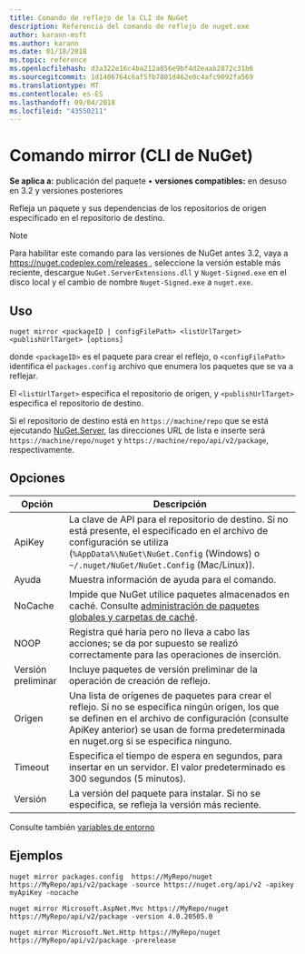 ```yaml
---
title: Comando de reflejo de la CLI de NuGet
description: Referencia del comando de reflejo de nuget.exe
author: karann-msft
ms.author: karann
ms.date: 01/18/2018
ms.topic: reference
ms.openlocfilehash: d3a322e16c4ba212a856e9bf4d2eaab2872c31b6
ms.sourcegitcommit: 1d1406764c6af5fb7801d462e0c4afc9092fa569
ms.translationtype: MT
ms.contentlocale: es-ES
ms.lasthandoff: 09/04/2018
ms.locfileid: "43550211"
---
```

# <a name="mirror-command-nuget-cli"></a>Comando mirror (CLI de NuGet)

**Se aplica a:** publicación del paquete &bullet; **versiones compatibles:** en desuso en 3.2 y versiones posteriores

Refleja un paquete y sus dependencias de los repositorios de origen especificado en el repositorio de destino.

> [!NOTE]
> Para habilitar este comando para las versiones de NuGet antes 3.2, vaya a [ https://nuget.codeplex.com/releases ](https://nuget.codeplex.com/releases), seleccione la versión estable más reciente, descargue `NuGet.ServerExtensions.dll` y `Nuget-Signed.exe` en el disco local y el cambio de nombre `Nuget-Signed.exe` a `nuget.exe`.

## <a name="usage"></a>Uso

```cli
nuget mirror <packageID | configFilePath> <listUrlTarget> <publishUrlTarget> [options]
```

donde `<packageID>` es el paquete para crear el reflejo, o `<configFilePath>` identifica el `packages.config` archivo que enumera los paquetes que se va a reflejar.

El `<listUrlTarget>` especifica el repositorio de origen, y `<publishUrlTarget>` especifica el repositorio de destino.

Si el repositorio de destino está en `https://machine/repo` que se está ejecutando [NuGet.Server](../hosting-packages/nuget-server.md), las direcciones URL de lista e inserte será `https://machine/repo/nuget` y `https://machine/repo/api/v2/package`, respectivamente.

## <a name="options"></a>Opciones

| Opción | Descripción |
| --- | --- |
| ApiKey | La clave de API para el repositorio de destino. Si no está presente, el especificado en el archivo de configuración se utiliza (`%AppData%\NuGet\NuGet.Config` (Windows) o `~/.nuget/NuGet/NuGet.Config` (Mac/Linux)). |
| Ayuda | Muestra información de ayuda para el comando. |
| NoCache | Impide que NuGet utilice paquetes almacenados en caché. Consulte [administración de paquetes globales y carpetas de caché](../consume-packages/managing-the-global-packages-and-cache-folders.md). |
| NOOP | Registra qué haría pero no lleva a cabo las acciones; se da por supuesto se realizó correctamente para las operaciones de inserción. |
| Versión preliminar | Incluye paquetes de versión preliminar de la operación de creación de reflejo. |
| Origen | Una lista de orígenes de paquetes para crear el reflejo. Si no se especifica ningún origen, los que se definen en el archivo de configuración (consulte ApiKey anterior) se usan de forma predeterminada en nuget.org si se especifica ninguno. |
| Timeout | Especifica el tiempo de espera en segundos, para insertar en un servidor. El valor predeterminado es 300 segundos (5 minutos). |
| Versión | La versión del paquete para instalar. Si no se especifica, se refleja la versión más reciente. |

Consulte también [variables de entorno](cli-ref-environment-variables.md)

## <a name="examples"></a>Ejemplos

```cli
nuget mirror packages.config  https://MyRepo/nuget https://MyRepo/api/v2/package -source https://nuget.org/api/v2 -apikey myApiKey -nocache

nuget mirror Microsoft.AspNet.Mvc https://MyRepo/nuget https://MyRepo/api/v2/package -version 4.0.20505.0

nuget mirror Microsoft.Net.Http https://MyRepo/nuget https://MyRepo/api/v2/package -prerelease
```
